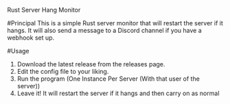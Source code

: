 Rust Server Hang Monitor

#Principal
This is a simple Rust server monitor that will restart the server if it hangs. It will also send a message to a Discord channel if you have a webhook set up.

#Usage
1. Download the latest release from the releases page.
2. Edit the config file to your liking.
3. Run the program (One Instance Per Server (With that user of the server))
4. Leave it! It will restart the server if it hangs and then carry on as normal